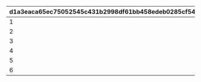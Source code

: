 |d1a3eaca65ec75052545c431b2998df61bb458edeb0285cf54536b1d7d7bfd8d|75132608c970673393a6db9c64e30fbdfe7c4922878ddd874f82f466ddb9f90f|63dd828a657c7bead80d926710c69b31e255d3ec5ff37a9506049c2638f84330|686c7cff9df22f0df05b10ee19e6198c38bc3f7b0e76d56d84284f145ac0af94|
| --- | --- | --- | --- |
|1|11|-1|-1|
|2|12|-1|-1|
|3|13|11002002|-1|
|4|14|11003005|-1|
|5|15|11002012|-1|
|6|16|-1|-1|
